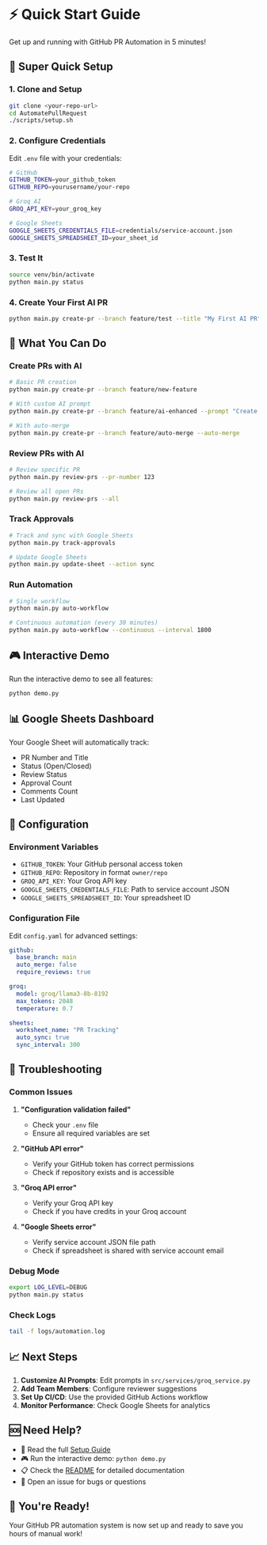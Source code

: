 # ⚡ Quick Start Guide

Get up and running with GitHub PR Automation in 5 minutes!

## 🚀 Super Quick Setup

### 1. Clone and Setup
```bash
git clone <your-repo-url>
cd AutomatePullRequest
./scripts/setup.sh
```

### 2. Configure Credentials
Edit `.env` file with your credentials:
```bash
# GitHub
GITHUB_TOKEN=your_github_token
GITHUB_REPO=yourusername/your-repo

# Groq AI
GROQ_API_KEY=your_groq_key

# Google Sheets
GOOGLE_SHEETS_CREDENTIALS_FILE=credentials/service-account.json
GOOGLE_SHEETS_SPREADSHEET_ID=your_sheet_id
```

### 3. Test It
```bash
source venv/bin/activate
python main.py status
```

### 4. Create Your First AI PR
```bash
python main.py create-pr --branch feature/test --title "My First AI PR"
```

## 🎯 What You Can Do

### Create PRs with AI
```bash
# Basic PR creation
python main.py create-pr --branch feature/new-feature

# With custom AI prompt
python main.py create-pr --branch feature/ai-enhanced --prompt "Create a PR for user authentication"

# With auto-merge
python main.py create-pr --branch feature/auto-merge --auto-merge
```

### Review PRs with AI
```bash
# Review specific PR
python main.py review-prs --pr-number 123

# Review all open PRs
python main.py review-prs --all
```

### Track Approvals
```bash
# Track and sync with Google Sheets
python main.py track-approvals

# Update Google Sheets
python main.py update-sheet --action sync
```

### Run Automation
```bash
# Single workflow
python main.py auto-workflow

# Continuous automation (every 30 minutes)
python main.py auto-workflow --continuous --interval 1800
```

## 🎮 Interactive Demo

Run the interactive demo to see all features:
```bash
python demo.py
```

## 📊 Google Sheets Dashboard

Your Google Sheet will automatically track:
- PR Number and Title
- Status (Open/Closed)
- Review Status
- Approval Count
- Comments Count
- Last Updated

## 🔧 Configuration

### Environment Variables
- `GITHUB_TOKEN`: Your GitHub personal access token
- `GITHUB_REPO`: Repository in format `owner/repo`
- `GROQ_API_KEY`: Your Groq API key
- `GOOGLE_SHEETS_CREDENTIALS_FILE`: Path to service account JSON
- `GOOGLE_SHEETS_SPREADSHEET_ID`: Your spreadsheet ID

### Configuration File
Edit `config.yaml` for advanced settings:
```yaml
github:
  base_branch: main
  auto_merge: false
  require_reviews: true

groq:
  model: groq/llama3-8b-8192
  max_tokens: 2048
  temperature: 0.7

sheets:
  worksheet_name: "PR Tracking"
  auto_sync: true
  sync_interval: 300
```

## 🚨 Troubleshooting

### Common Issues

1. **"Configuration validation failed"**
   - Check your `.env` file
   - Ensure all required variables are set

2. **"GitHub API error"**
   - Verify your GitHub token has correct permissions
   - Check if repository exists and is accessible

3. **"Groq API error"**
   - Verify your Groq API key
   - Check if you have credits in your Groq account

4. **"Google Sheets error"**
   - Verify service account JSON file path
   - Check if spreadsheet is shared with service account email

### Debug Mode
```bash
export LOG_LEVEL=DEBUG
python main.py status
```

### Check Logs
```bash
tail -f logs/automation.log
```

## 📈 Next Steps

1. **Customize AI Prompts**: Edit prompts in `src/services/groq_service.py`
2. **Add Team Members**: Configure reviewer suggestions
3. **Set Up CI/CD**: Use the provided GitHub Actions workflow
4. **Monitor Performance**: Check Google Sheets for analytics

## 🆘 Need Help?

- 📖 Read the full [Setup Guide](docs/SETUP_GUIDE.md)
- 🎮 Run the interactive demo: `python demo.py`
- 📋 Check the [README](README.md) for detailed documentation
- 🐛 Open an issue for bugs or questions

## 🎉 You're Ready!

Your GitHub PR automation system is now set up and ready to save you hours of manual work!
